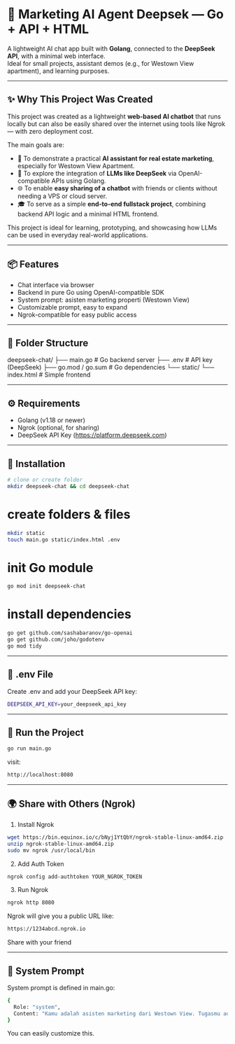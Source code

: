# 🧠 Marketing AI Agent Deepsek — Go + API + HTML
A lightweight AI chat app built with **Golang**, connected to the **DeepSeek API**, with a minimal web interface.  
Ideal for small projects, assistant demos (e.g., for Westown View apartment), and learning purposes.

---

## ✨ Why This Project Was Created

This project was created as a lightweight **web-based AI chatbot** that runs locally but can also be easily shared over the internet using tools like Ngrok — with zero deployment cost.

The main goals are:
- 💼 To demonstrate a practical **AI assistant for real estate marketing**, especially for Westown View Apartment.
- 🧠 To explore the integration of **LLMs like DeepSeek** via OpenAI-compatible APIs using Golang.
- 🌐 To enable **easy sharing of a chatbot** with friends or clients without needing a VPS or cloud server.
- 🎓 To serve as a simple **end-to-end fullstack project**, combining backend API logic and a minimal HTML frontend.

This project is ideal for learning, prototyping, and showcasing how LLMs can be used in everyday real-world applications.

---

## 📦 Features
- Chat interface via browser
- Backend in pure Go using OpenAI-compatible SDK
- System prompt: asisten marketing properti (Westown View)
- Customizable prompt, easy to expand
- Ngrok-compatible for easy public access

---

## 📁 Folder Structure

deepseek-chat/
├── main.go # Go backend server
├── .env # API key (DeepSeek)
├── go.mod / go.sum # Go dependencies
└── static/
└── index.html # Simple frontend


---

## ⚙️ Requirements

- Golang (v1.18 or newer)
- Ngrok (optional, for sharing)
- DeepSeek API Key (https://platform.deepseek.com)

---

## 🔧 Installation

```bash
# clone or create folder
mkdir deepseek-chat && cd deepseek-chat
```
# create folders & files
```bash
mkdir static
touch main.go static/index.html .env
```
# init Go module
```bash
go mod init deepseek-chat
```
# install dependencies
```bash
go get github.com/sashabaranov/go-openai
go get github.com/joho/godotenv
go mod tidy
```
---

## 🧪 .env File

Create .env and add your DeepSeek API key:
```bash
DEEPSEEK_API_KEY=your_deepseek_api_key
```
---

## 🚀 Run the Project

```bash
go run main.go
```
visit:
```bash
http://localhost:8080
```
---

## 🌍 Share with Others (Ngrok)
1. Install Ngrok
```bash
wget https://bin.equinox.io/c/bNyj1YtQbY/ngrok-stable-linux-amd64.zip
unzip ngrok-stable-linux-amd64.zip
sudo mv ngrok /usr/local/bin
```
2. Add Auth Token
```bash
ngrok config add-authtoken YOUR_NGROK_TOKEN
```

3. Run Ngrok
```bash
ngrok http 8080
```
Ngrok will give you a public URL like:
```bash
https://1234abcd.ngrok.io
```
Share with your friend

---

## 🧠 System Prompt

System prompt is defined in main.go:
```bash
{
  Role: "system",
  Content: "Kamu adalah asisten marketing dari Westown View. Tugasmu adalah membantu menjelaskan apartemen Westown View kepada calon customer dengan bahasa yang sopan, informatif, dan meyakinkan.",
}
```
You can easily customize this.
